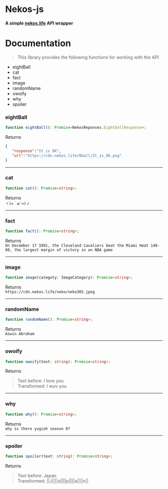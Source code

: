 # Nekos-js

**A simple [nekos.life](https://nekos.life) API wrapper**

# Documentation

> This library provides the following functions for working with the API


*  eightBall
*  cat
*  fact
*  image
*  randomName
*  owoify
*  why
*  spoiler



### eightBall
```ts
function eightBall(): Promise<NekosReponses.EightballResponse>;
```
Returns
```json
{
   "response":"It is OK",
   "url":"https://cdn.nekos.life/8ball/It_is_OK.png"
}
```

---

### cat
```ts
function cat(): Promise<string>;
```
Returns </br>
`ヾ(=｀ω´=)ノ`

---

### fact
```ts
function fact(): Promise<string>;
```
Returns </br>
`On December 17 1991, the Cleveland Cavaliers beat the Miami Heat 148-80, the largest margin of victory in an NBA game`

---

### image
```ts 
function image(categoty: ImageCategory): Promise<string>;
```
Returns </br>
`https://cdn.nekos.life/neko/neko365.jpeg`


---

### randomName
```ts
function randomName(): Promise<string>;
```
Returns </br>
`Aswin Abraham`

---

### owoify
```ts
function owoify(text: string): Promise<string>;
```
Returns
> Text before: I love you </br>
> Transformed: I wuv you

---

### why
```ts
function why(): Promise<string>;
```
Returns </br>
`why is there yugioh season 0?`

---

### spoiler
```ts
function spoiler(text: string): Promise<string>;
```
Returns
> Text before: Japan </br>
> Transformed: ||J||||a||||p||||a||||n||

